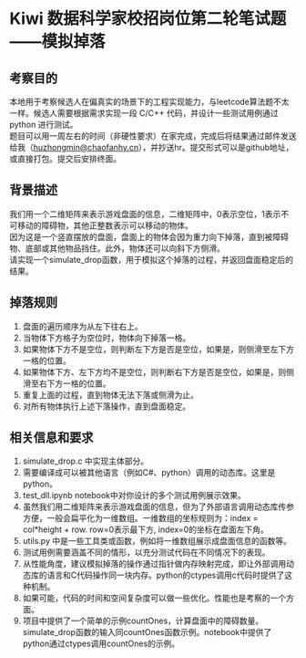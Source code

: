 # Kiwi 数据科学家校招岗位第二轮笔试题——模拟掉落

## 考察目的
本地用于考察候选人在偏真实的场景下的工程实现能力，与leetcode算法题不太一样。候选人需要根据需求实现一段 C/C++ 代码，并设计一些测试用例通过 python 进行测试。  
题目可以用一周左右的时间（非硬性要求）在家完成，完成后将结果通过邮件发送给我（huzhongmin@chaofanhy.cn），并抄送hr。提交形式可以是github地址，或直接打包。提交后安排终面。

## 背景描述
我们用一个二维矩阵来表示游戏盘面的信息，二维矩阵中，0表示空位，1表示不可移动的障碍物，其他正整数表示可以移动的物体。   
因为这是一个竖直摆放的盘面，盘面上的物体会因为重力向下掉落，直到被障碍物、底部或其他物品挡住。此外，物体还可以向斜下方侧滑。  
请实现一个simulate_drop函数，用于模拟这个掉落的过程，并返回盘面稳定后的结果。

## 掉落规则
1. 盘面的遍历顺序为从左下往右上。
2. 当物体下方格子为空位时，物体向下掉落一格。
3. 如果物体下方不是空位，则判断左下方是否是空位，如果是，则侧滑至左下方一格的位置。
4. 如果物体下方、左下方均不是空位，则判断右下方是否是空位，如果是，则侧滑至右下方一格的位置。
5. 重复上面的过程，直到物体无法下落或侧滑为止。
6. 对所有物体执行上述下落操作，直到盘面稳定。

## 相关信息和要求
1. simulate_drop.c 中实现主体部分。
2. 需要编译成可以被其他语言（例如C#、python）调用的动态库。这里是python。
3. test_dll.ipynb notebook中对你设计的多个测试用例展示效果。
4. 虽然我们用二维矩阵来表示游戏盘面的信息，但为了外部语言调用动态库传参方便，一般会扁平化为一维数组。一维数组的坐标规则为：index = col*height + row. row=0表示最下方, index=0的坐标在盘面左下角。
5. utils.py 中是一些工具类或函数，例如将一维数组展示成盘面信息的函数等。
6. 测试用例需要涵盖不同的情形，以充分测试代码在不同情况下的表现。
7. 从性能角度，建议模拟掉落的操作通过指针做内存映射完成，即让外部调用动态库的语言和C代码操作同一块内存。python的ctypes调用c代码时提供了这种机制。
8. 如果可能，代码的时间和空间复杂度可以做一些优化。性能也是考察的一个方面。
9. 项目中提供了一个简单的示例countOnes，计算盘面中的障碍数量。simulate_drop函数的输入同countOnes函数示例。notebook中提供了python通过ctypes调用countOnes的示例。